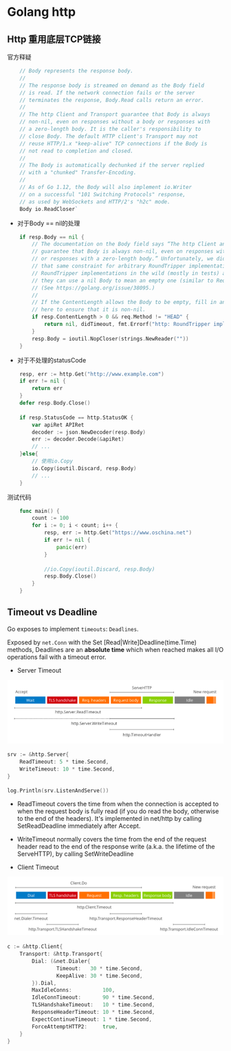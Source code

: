 Golang http
==========

Http 重用底层TCP链接
---------------

官方释疑

```go
    // Body represents the response body.
    //
    // The response body is streamed on demand as the Body field
    // is read. If the network connection fails or the server
    // terminates the response, Body.Read calls return an error.
    //
    // The http Client and Transport guarantee that Body is always
    // non-nil, even on responses without a body or responses with
    // a zero-length body. It is the caller's responsibility to
    // close Body. The default HTTP client's Transport may not
    // reuse HTTP/1.x "keep-alive" TCP connections if the Body is
    // not read to completion and closed.
    //
    // The Body is automatically dechunked if the server replied
    // with a "chunked" Transfer-Encoding.
    //
    // As of Go 1.12, the Body will also implement io.Writer
    // on a successful "101 Switching Protocols" response,
    // as used by WebSockets and HTTP/2's "h2c" mode.
    Body io.ReadCloser`
```

- 对于Body == nil的处理

```go
	if resp.Body == nil {
		// The documentation on the Body field says “The http Client and Transport
		// guarantee that Body is always non-nil, even on responses without a body
		// or responses with a zero-length body.” Unfortunately, we didn't document
		// that same constraint for arbitrary RoundTripper implementations, and
		// RoundTripper implementations in the wild (mostly in tests) assume that
		// they can use a nil Body to mean an empty one (similar to Request.Body).
		// (See https://golang.org/issue/38095.)
		//
		// If the ContentLength allows the Body to be empty, fill in an empty one
		// here to ensure that it is non-nil.
		if resp.ContentLength > 0 && req.Method != "HEAD" {
			return nil, didTimeout, fmt.Errorf("http: RoundTripper implementation (%T) returned a *Response with content length %d but a nil Body", rt, resp.ContentLength)
		}
		resp.Body = ioutil.NopCloser(strings.NewReader(""))
	}
```

- 对于不处理的statusCode

```go
    resp, err := http.Get("http://www.example.com")
    if err != nil {
        return err
    }
    defer resp.Body.Close()
    
    if resp.StatusCode == http.StatusOK {
        var apiRet APIRet
        decoder := json.NewDecoder(resp.Body)
        err := decoder.Decode(&apiRet)
        // ...
    }else{
    	// 使用io.Copy
        io.Copy(ioutil.Discard, resp.Body)
        // ...
    }
```

测试代码

```go
    func main() {
        count := 100
        for i := 0; i < count; i++ {
            resp, err := http.Get("https://www.oschina.net")
            if err != nil {
                panic(err)
            }
    
            //io.Copy(ioutil.Discard, resp.Body)
            resp.Body.Close()
        }
    }
```

Timeout vs Deadline
------------

Go exposes to implement `timeouts`: `Deadlines`.

Exposed by `net.Conn` with the Set [Read|Write]Deadline(time.Time) methods, Deadlines are an __absolute time__ which when reached makes all I/O operations fail with a timeout error.

- Server Timeout

![img.png](client_timeout.png)

```go
srv := &http.Server{
    ReadTimeout: 5 * time.Second,
    WriteTimeout: 10 * time.Second,
}

log.Println(srv.ListenAndServe())
```

  - ReadTimeout covers the time from when the connection is accepted to when the request body is fully read (if you do read the body, otherwise to the end of the headers). It's implemented in net/http by calling SetReadDeadline immediately after Accept.

  - WriteTimeout normally covers the time from the end of the request header read to the end of the response write (a.k.a. the lifetime of the ServeHTTP), by calling SetWriteDeadline

- Client Timeout

![img_1.png](server_timeout.png)

```go
c := &http.Client{
    Transport: &http.Transport{
        Dial: (&net.Dialer{
                Timeout:   30 * time.Second,
                KeepAlive: 30 * time.Second,
        }).Dial,
        MaxIdleConns:          100,
        IdleConnTimeout:       90 * time.Second,
        TLSHandshakeTimeout:   10 * time.Second,
        ResponseHeaderTimeout: 10 * time.Second,
        ExpectContinueTimeout: 1 * time.Second,
        ForceAttemptHTTP2:     true,
    }
}

```
